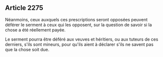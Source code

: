 Article 2275
----
Néanmoins, ceux auxquels ces prescriptions seront opposées peuvent déférer le
serment à ceux qui les opposent, sur la question de savoir si la chose a été
réellement payée.

Le serment pourra être déféré aux veuves et héritiers, ou aux tuteurs de ces
derniers, s'ils sont mineurs, pour qu'ils aient à déclarer s'ils ne savent pas
que la chose soit due.
